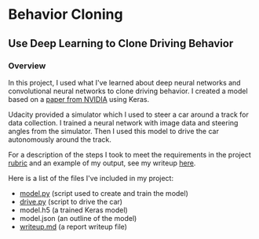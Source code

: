 # Behavior Cloning
## Use Deep Learning to Clone Driving Behavior

### Overview

In this project, I used what I've learned about deep neural networks and convolutional neural networks to clone driving behavior. I created a model based on a [paper from NVIDIA](https://images.nvidia.com/content/tegra/automotive/images/2016/solutions/pdf/end-to-end-dl-using-px.pdf) using Keras.

Udacity provided a simulator which I used to steer a car around a track for data collection. I trained a neural network with image data and steering angles from the simulator. Then I used this model to drive the car autonomously around the track.

For a description of the steps I took to meet the requirements in the project [rubric](https://review.udacity.com/#!/rubrics/432/view) and an example of my output, see my writeup [here](https://github.com/CassLamendola/behavior-cloning/blob/master/writeup_report.md).

Here is a list of the files I've included in my project:

* [model.py](https://github.com/CassLamendola/behavior-cloning/blob/master/model.py) (script used to create and train the model)
* [drive.py](https://github.com/CassLamendola/behavior-cloning/blob/master/drive.py) (script to drive the car)
* model.h5 (a trained Keras model)
* model.json (an outline of the model)
* [writeup.md](https://github.com/CassLamendola/behavior-cloning/blob/master/writeup_report.md) (a report writeup file)